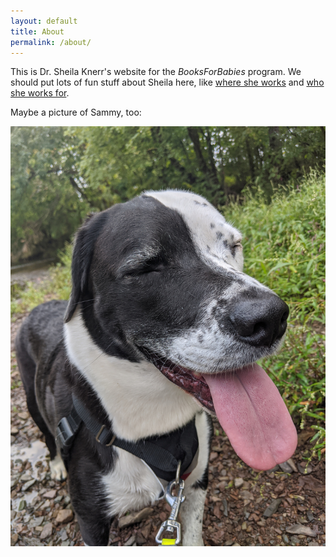 ```yaml
---
layout: default
title: About
permalink: /about/
---
```


This is Dr. Sheila Knerr's website for the _BooksForBabies_ program.
We should put lots of fun stuff about Sheila here, like
[where she works][gvh] and [who she works for][chop].

Maybe a picture of Sammy, too:

![Sam the dog](/assets/images/sam-tongue.jpg)

[chop]: https://www.chop.edu
[gvh]: https://www.gvh.org
